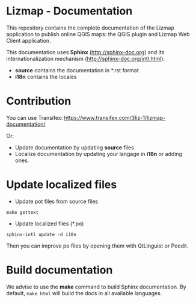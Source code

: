 Lizmap - Documentation
=======================

This repository contains the complete documentation of the Lizmap application to 
publish online QGIS maps: the QGIS plugin and Lizmap Web Client application.

This documentation uses **Sphinx** (http://sphinx-doc.org) and its 
internationalization mechanism (http://sphinx-doc.org/intl.html):
* **source** contains the documentation in \*.rst format
* **i18n** contains the locales

Contribution
=============

You can use Transifex: https://www.transifex.com/3liz-1/lizmap-documentation/

Or:

* Update documentation by updating **source** files
* Localize documentation by updating your langage in **i18n** or adding ones.

Update localized files
=======================

* Update pot files from source files

```
make gettext
```

* Update localized files (*.po)

```
sphinx-intl update -d i18n
```

Then you can improve po files by opening them with QtLinguist or Poedit.

Build documentation
===================

We advise to use the **make** command to build Sphinx documentation. By default,
`make html` will build the docs in all available languages.
